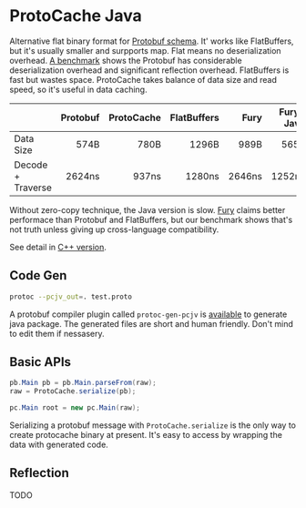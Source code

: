 # ProtoCache Java

Alternative flat binary format for [Protobuf schema](https://protobuf.dev/programming-guides/proto3/). It' works like FlatBuffers, but it's usually smaller and surpports map. Flat means no deserialization overhead. [A benchmark](src/test/java/com/github/peterrk/protocache/AccessBenchmark.java) shows the Protobuf has considerable deserialization overhead and significant reflection overhead. FlatBuffers is fast but wastes space. ProtoCache takes balance of data size and read speed, so it's useful in data caching.

|  | Protobuf | ProtoCache | FlatBuffers | Fury | Fury-Java |
|:-------|----:|----:|----:|----:|----:|
| Data Size | 574B | 780B | 1296B | 989B | 565B |
| Decode + Traverse | 2624ns | 937ns | 1280ns | 2646ns | 1252ns |

Without zero-copy technique, the Java version is slow. [Fury](https://fury.apache.org) claims better performace than Protobuf and FlatBuffers, but our benchmark shows that's not truth unless giving up cross-language compatibility.

See detail in [C++ version](https://github.com/peterrk/protocache).

## Code Gen
```sh
protoc --pcjv_out=. test.proto
```
A protobuf compiler plugin called `protoc-gen-pcjv` is [available](https://github.com/peterrk/protocache/blob/main/tools/protoc-gen-pcjv.cc) to generate java package. The generated files are short and human friendly. Don't mind to edit them if nessasery.

## Basic APIs
```java
pb.Main pb = pb.Main.parseFrom(raw);
raw = ProtoCache.serialize(pb);

pc.Main root = new pc.Main(raw);
```
Serializing a protobuf message with `ProtoCache.serialize` is the only way to create protocache binary at present. It's easy to access by wrapping the data with generated code.

## Reflection
TODO
